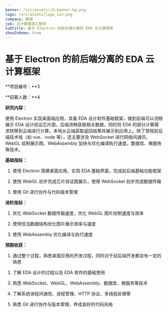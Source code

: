 ```yaml
---
banner: /src/assets/jd-banner-bg.png
logo: /src/assets/logo_xin.png
company: 鹏城
job: 云计算框架工程师
subtitle: 基于 Electron 的前后端分离的 EDA 云计算框架
showInHome: true
---
```

# 基于 Electron 的前后端分离的 EDA 云计算框架

**项目编号：**3

**招募人数：**4

**研究内容：**

使用 Electron 实现桌面端应用，具备 EDA 设计软件基础框架，做到前端可以流畅展示 EDA 设计验证芯片图，后端流畅获取相关数据，同时将 EDA 的部分计算需求转移到云端进行计算，本地从云端获取返回结果并展示到应用上。除了常规前后端技术栈（如 vue、node 等），还主要涉及 WebSocket 进行网络间通讯、WebGL 绘制展示图、WebAssembly 加快与优化编译执行速度，数据库、微服务等技术。

**基础指标：**

1. 使用 Electron 搭建桌面应用，实现 EDA 基础界面，完成前后端基础功能框架
 
2. 使用 WebGL 初步完成芯片验证图展示，使用 WebSocket 初步完成数据传输
 
3. 使用 Git 进行协作与代码版本管理

**进阶指标：**

1. 优化 WebSocket 数据传输速度，优化 WebGL 图片绘制速度与效率
 
2. 使用恰当数据结构优化图片展示效率与速度
 
3. 使用 WebAssembly 优化编译与执行速度

**预期收获：**

1. 通过整个过程，熟悉桌面应用的开发过程，同时对于前后端开发都会有一定的熟悉
 
2. 了解 EDA 设计的过程以及 EDA 软件的基础使用
 
3. 熟悉 WebSocket、WebGL、WebAssembly、数据库、微服务等技术

4. 了解系统进程间通信、进程管理、HTTP 协议、多线程处理等
 
5. 熟悉 Git 进行协作与版本管理，养成良好的代码风格
 